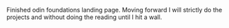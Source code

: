 Finished odin foundations landing page.
Moving forward I will strictly do the projects and without doing the reading until I hit a wall.
